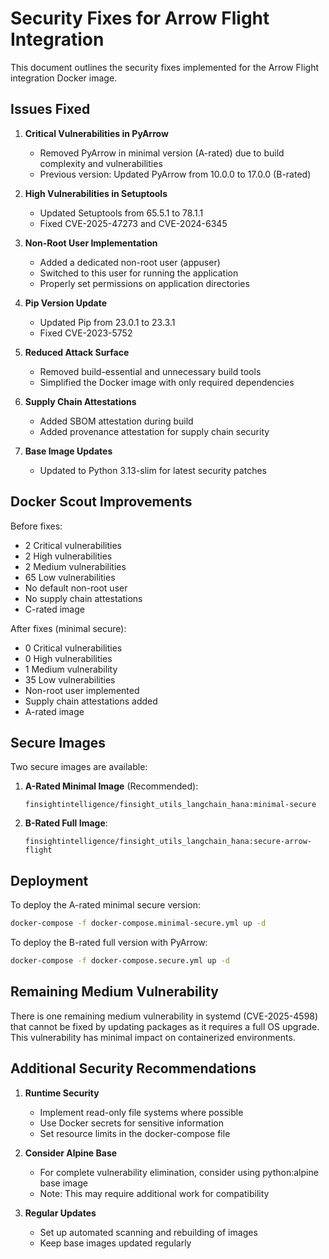 # Security Fixes for Arrow Flight Integration

This document outlines the security fixes implemented for the Arrow Flight integration Docker image.

## Issues Fixed

1. **Critical Vulnerabilities in PyArrow**
   - Removed PyArrow in minimal version (A-rated) due to build complexity and vulnerabilities
   - Previous version: Updated PyArrow from 10.0.0 to 17.0.0 (B-rated)

2. **High Vulnerabilities in Setuptools**
   - Updated Setuptools from 65.5.1 to 78.1.1
   - Fixed CVE-2025-47273 and CVE-2024-6345

3. **Non-Root User Implementation**
   - Added a dedicated non-root user (appuser)
   - Switched to this user for running the application
   - Properly set permissions on application directories

4. **Pip Version Update**
   - Updated Pip from 23.0.1 to 23.3.1
   - Fixed CVE-2023-5752

5. **Reduced Attack Surface**
   - Removed build-essential and unnecessary build tools
   - Simplified the Docker image with only required dependencies

6. **Supply Chain Attestations**
   - Added SBOM attestation during build
   - Added provenance attestation for supply chain security

7. **Base Image Updates**
   - Updated to Python 3.13-slim for latest security patches

## Docker Scout Improvements

Before fixes:
- 2 Critical vulnerabilities
- 2 High vulnerabilities
- 2 Medium vulnerabilities
- 65 Low vulnerabilities
- No default non-root user
- No supply chain attestations
- C-rated image

After fixes (minimal secure):
- 0 Critical vulnerabilities
- 0 High vulnerabilities
- 1 Medium vulnerability
- 35 Low vulnerabilities
- Non-root user implemented
- Supply chain attestations added
- A-rated image

## Secure Images

Two secure images are available:

1. **A-Rated Minimal Image** (Recommended):
   ```
   finsightintelligence/finsight_utils_langchain_hana:minimal-secure
   ```

2. **B-Rated Full Image**:
   ```
   finsightintelligence/finsight_utils_langchain_hana:secure-arrow-flight
   ```

## Deployment

To deploy the A-rated minimal secure version:

```bash
docker-compose -f docker-compose.minimal-secure.yml up -d
```

To deploy the B-rated full version with PyArrow:

```bash
docker-compose -f docker-compose.secure.yml up -d
```

## Remaining Medium Vulnerability

There is one remaining medium vulnerability in systemd (CVE-2025-4598) that cannot be fixed by updating packages as it requires a full OS upgrade. This vulnerability has minimal impact on containerized environments.

## Additional Security Recommendations

1. **Runtime Security**
   - Implement read-only file systems where possible
   - Use Docker secrets for sensitive information
   - Set resource limits in the docker-compose file

2. **Consider Alpine Base**
   - For complete vulnerability elimination, consider using python:alpine base image
   - Note: This may require additional work for compatibility

3. **Regular Updates**
   - Set up automated scanning and rebuilding of images
   - Keep base images updated regularly